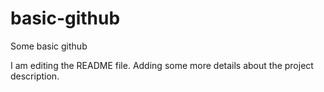 # basic-github
Some basic github

I am editing the README file. Adding some more details about the project description.
